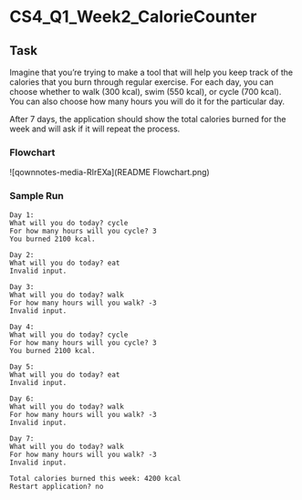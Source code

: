 # CS4_Q1_Week2_CalorieCounter

## Task

Imagine that you’re trying to make a tool that will help you keep track of the calories that you burn through regular exercise.
For each day, you can choose whether to walk (300 kcal), swim (550 kcal), or cycle (700 kcal).
You can also choose how many hours you will do it for the particular day.

After 7 days, the application should show the total calories burned for the week and will ask if it will repeat the process.

### Flowchart
![qownnotes-media-RIrEXa](README Flowchart.png)

### Sample Run

```
Day 1:
What will you do today? cycle
For how many hours will you cycle? 3
You burned 2100 kcal.

Day 2:
What will you do today? eat
Invalid input.

Day 3:
What will you do today? walk
For how many hours will you walk? -3
Invalid input.

Day 4:
What will you do today? cycle
For how many hours will you cycle? 3
You burned 2100 kcal.

Day 5:
What will you do today? eat
Invalid input.

Day 6:
What will you do today? walk
For how many hours will you walk? -3
Invalid input.

Day 7:
What will you do today? walk
For how many hours will you walk? -3
Invalid input.

Total calories burned this week: 4200 kcal
Restart application? no
```
